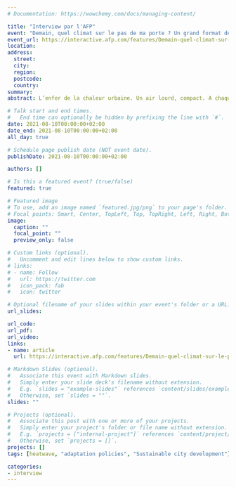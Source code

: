 ```yaml
---
# Documentation: https://wowchemy.com/docs/managing-content/

title: "Interview par l'AFP"
event: "Demain, quel climat sur le pas de ma porte ? Un grand format de l’Agence France-Presse"
event_url: https://interactive.afp.com/features/Demain-quel-climat-sur-le-pas-de-ma-porte_621/
location: 
address:
  street:
  city:
  region:
  postcode:
  country:
summary:  
abstract: L’enfer de la chaleur urbaine. Un air lourd, compact. A chaque canicule estivale, les villes se transforment en étuves et la sensation d’étouffer revient. Traverser la rue devient une épreuve, prendre les transports en commun un exploit. Le moindre espace de verdure est pris d’assaut, les ventes de ventilateurs et climatiseurs explosent. La nuit n’est plus qu'alternance de rêves glacés et réveils en sueur. Le corps souffre. Et dans la torpeur de l’été, des gens meurent. Alors que d’ici 2050, la canicule de 2003 pourrait devenir un été normal, il devient vital de s’adapter, anticiper et limiter le réchauffement climatique, à Paris comme dans beaucoup de grandes villes.

# Talk start and end times.
#   End time can optionally be hidden by prefixing the line with `#`.
date: 2021-08-10T00:00:00+02:00
date_end: 2021-08-10T00:00:00+02:00
all_day: true

# Schedule page publish date (NOT event date).
publishDate: 2021-08-10T00:00:00+02:00

authors: []

# Is this a featured event? (true/false)
featured: true

# Featured image
# To use, add an image named `featured.jpg/png` to your page's folder. 
# Focal points: Smart, Center, TopLeft, Top, TopRight, Left, Right, BottomLeft, Bottom, BottomRight.
image:
  caption: ""
  focal_point: ""
  preview_only: false

# Custom links (optional).
#   Uncomment and edit lines below to show custom links.
# links:
# - name: Follow
#   url: https://twitter.com
#   icon_pack: fab
#   icon: twitter

# Optional filename of your slides within your event's folder or a URL.
url_slides:

url_code:
url_pdf:
url_video:
links:
- name: article
  url: https://interactive.afp.com/features/Demain-quel-climat-sur-le-pas-de-ma-porte_621/spot/paris

# Markdown Slides (optional).
#   Associate this event with Markdown slides.
#   Simply enter your slide deck's filename without extension.
#   E.g. `slides = "example-slides"` references `content/slides/example-slides.md`.
#   Otherwise, set `slides = ""`.
slides: ""

# Projects (optional).
#   Associate this post with one or more of your projects.
#   Simply enter your project's folder or file name without extension.
#   E.g. `projects = ["internal-project"]` references `content/project/deep-learning/index.md`.
#   Otherwise, set `projects = []`.
projects: []
tags: [heatwave, "adaptation policies", "Sustainable city development"]

categories:
- interview
---
```

